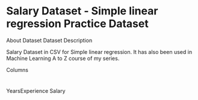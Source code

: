 # Salary Dataset - Simple linear regression Practice Dataset
About Dataset
Dataset Description

Salary Dataset in CSV for Simple linear regression. It has also been used in Machine Learning A to Z course of my series.

Columns

#
YearsExperience
Salary
